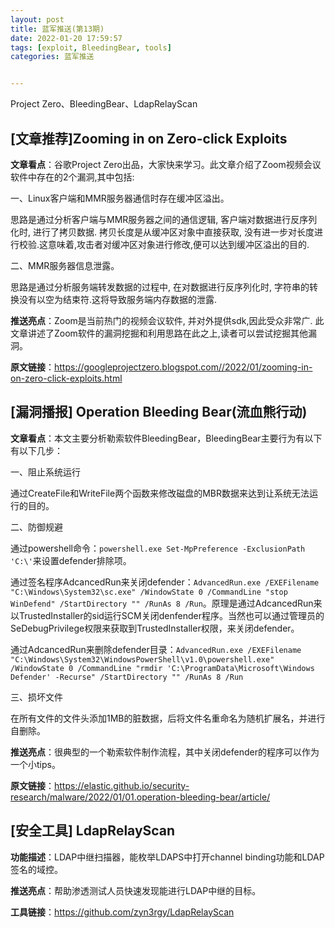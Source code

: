 ```yaml
---
layout: post
title: 蓝军推送(第13期)
date: 2022-01-20 17:59:57
tags: [exploit, BleedingBear, tools]
categories: 蓝军推送


---
```

Project Zero、BleedingBear、LdapRelayScan
<!--more -->
## [文章推荐]Zooming in on Zero-click Exploits

**文章看点**：谷歌Project Zero出品，大家快来学习。此文章介绍了Zoom视频会议软件中存在的2个漏洞,其中包括:

一、Linux客户端和MMR服务器通信时存在缓冲区溢出。

思路是通过分析客户端与MMR服务器之间的通信逻辑, 客户端对数据进行反序列化时, 进行了拷贝数据. 拷贝长度是从缓冲区对象中直接获取, 没有进一步对长度进行校验.这意味着,攻击者对缓冲区对象进行修改,便可以达到缓冲区溢出的目的.

二、MMR服务器信息泄露。

思路是通过分析服务端转发数据的过程中, 在对数据进行反序列化时, 字符串的转换没有以空为结束符.这将导致服务端内存数据的泄露.

**推送亮点**：Zoom是当前热门的视频会议软件, 并对外提供sdk,因此受众非常广. 此文章讲述了Zoom软件的漏洞挖掘和利用思路在此之上,读者可以尝试挖掘其他漏洞。

**原文链接**：https://googleprojectzero.blogspot.com//2022/01/zooming-in-on-zero-click-exploits.html

## [漏洞播报]  Operation Bleeding Bear(流血熊行动)

**文章看点**：本文主要分析勒索软件BleedingBear，BleedingBear主要行为有以下有以下几步：

一、阻止系统运行

通过CreateFile和WriteFile两个函数来修改磁盘的MBR数据来达到让系统无法运行的目的。

二、防御规避

通过powershell命令：`powershell.exe Set-MpPreference -ExclusionPath 'C:\'`来设置defender排除项。

通过签名程序AdcancedRun来关闭defender：`AdvancedRun.exe /EXEFilename "C:\Windows\System32\sc.exe" /WindowState 0 /CommandLine "stop WinDefend" /StartDirectory "" /RunAs 8 /Run`。原理是通过AdcancedRun来以TrustedInstaller的sid运行SCM关闭denfender程序。当然也可以通过管理员的SeDebugPrivilege权限来获取到TrustedInstaller权限，来关闭defender。

通过AdcancedRun来删除defender目录：`AdvancedRun.exe /EXEFilename "C:\Windows\System32\WindowsPowerShell\v1.0\powershell.exe" /WindowState 0 /CommandLine "rmdir 'C:\ProgramData\Microsoft\Windows Defender' -Recurse" /StartDirectory "" /RunAs 8 /Run`

三、损坏文件

在所有文件的文件头添加1MB的脏数据，后将文件名重命名为随机扩展名，并进行自删除。

**推送亮点**：很典型的一个勒索软件制作流程，其中关闭defender的程序可以作为一个小tips。

**原文链接**：https://elastic.github.io/security-research/malware/2022/01/01.operation-bleeding-bear/article/

## [安全工具] LdapRelayScan

**功能描述**：LDAP中继扫描器，能枚举LDAPS中打开channel binding功能和LDAP签名的域控。

**推送亮点**：帮助渗透测试人员快速发现能进行LDAP中继的目标。

**工具链接**：https://github.com/zyn3rgy/LdapRelayScan

